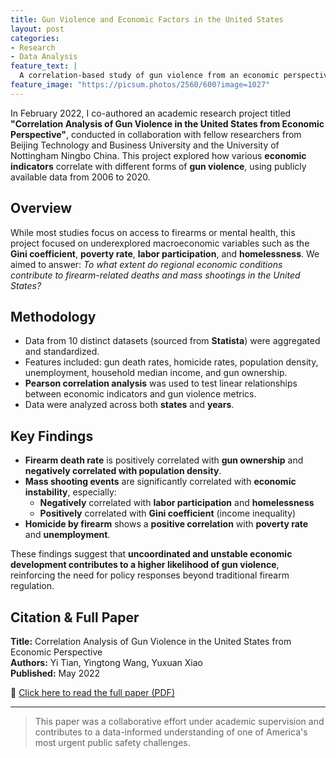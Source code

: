 ```yaml
---
title: Gun Violence and Economic Factors in the United States
layout: post
categories:
- Research
- Data Analysis
feature_text: |
  A correlation-based study of gun violence from an economic perspective (Feb 2022)
feature_image: "https://picsum.photos/2560/600?image=1027"
---
```


In February 2022, I co-authored an academic research project titled **"Correlation Analysis of Gun Violence in the United States from Economic Perspective"**, conducted in collaboration with fellow researchers from Beijing Technology and Business University and the University of Nottingham Ningbo China. This project explored how various **economic indicators** correlate with different forms of **gun violence**, using publicly available data from 2006 to 2020.

<!-- more -->

## Overview

While most studies focus on access to firearms or mental health, this project focused on underexplored macroeconomic variables such as the **Gini coefficient**, **poverty rate**, **labor participation**, and **homelessness**. We aimed to answer: *To what extent do regional economic conditions contribute to firearm-related deaths and mass shootings in the United States?*

## Methodology

- Data from 10 distinct datasets (sourced from **Statista**) were aggregated and standardized.
- Features included: gun death rates, homicide rates, population density, unemployment, household median income, and gun ownership.
- **Pearson correlation analysis** was used to test linear relationships between economic indicators and gun violence metrics.
- Data were analyzed across both **states** and **years**.

## Key Findings

- **Firearm death rate** is positively correlated with **gun ownership** and **negatively correlated with population density**.
- **Mass shooting events** are significantly correlated with **economic instability**, especially:
  - **Negatively** correlated with **labor participation** and **homelessness**
  - **Positively** correlated with **Gini coefficient** (income inequality)
- **Homicide by firearm** shows a **positive correlation** with **poverty rate** and **unemployment**.

These findings suggest that **uncoordinated and unstable economic development contributes to a higher likelihood of gun violence**, reinforcing the need for policy responses beyond traditional firearm regulation.

## Citation & Full Paper

**Title:** Correlation Analysis of Gun Violence in the United States from Economic Perspective  
**Authors:** Yi Tian, Yingtong Wang, Yuxuan Xiao  
**Published:** May 2022  

📄 [Click here to read the full paper (PDF)](https://bcpublication.org/index.php/BM/article/view/1358)  

---
> This paper was a collaborative effort under academic supervision and contributes to a data-informed understanding of one of America's most urgent public safety challenges.
